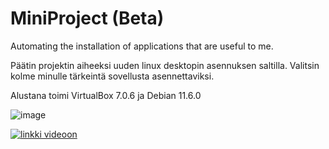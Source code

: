 # MiniProject (Beta)
Automating the installation of applications that are useful to me.

Päätin projektin aiheeksi uuden linux desktopin asennuksen saltilla. Valitsin kolme minulle tärkeintä sovellusta asennettaviksi. 

Alustana toimi VirtualBox 7.0.6 ja Debian 11.6.0

![image](https://github.com/JuuHil/MiniProject/assets/122887067/d87af939-dd5d-4848-8a99-5e378addfefc)

[![linkki videoon](https://github.com/JuuHil/MiniProject/assets/122887067/86ab8359-f645-48d4-a53f-bc79f133044a)](https://youtu.be/_LXjPoz8TYc)


